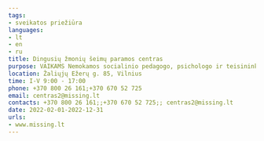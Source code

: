 ```yaml
---
tags:
- sveikatos priežiūra
languages:
- lt
- en
- ru
title: Dingusių žmonių šeimų paramos centras
purpose: VAIKAMS Nemokamos socialinio pedagogo, psichologo ir teisininko konsultacijos. (telefonu, el. paštu, atvykus į Dingusių žmonių šeimos paramos centrą.) KONSULTACIJOS TEIKIAMOS: asmenims nukentėjusiems nuo smorto artimoje aplinkoje (patyrusiems fizinį, psichologinį, seksualinį, ekonominį ar kitokio pobūdžio smurtą) smurto liudytojams ir jų šeimoms. Registruotis telefonu arba el. paštu.
location: Žaliųjų Ežerų g. 85, Vilnius
time: I-V 9:00 - 17:00
phone: +370 800 26 161;+370 670 52 725
email: centras2@missing.lt
contacts: +370 800 26 161;;+370 670 52 725;; centras2@missing.lt
date: 2022-02-01-2022-12-31
urls:
- www.missing.lt
---
```

